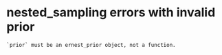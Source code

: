 # nested_sampling errors with invalid prior

    `prior` must be an ernest_prior object, not a function.

